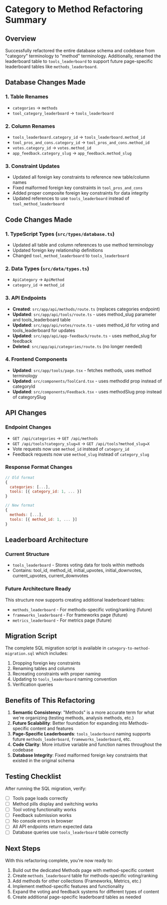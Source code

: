 # Category to Method Refactoring Summary

## Overview
Successfully refactored the entire database schema and codebase from "category" terminology to "method" terminology. Additionally, renamed the leaderboard table to `tools_leaderboard` to support future page-specific leaderboard tables like `methods_leaderboard`.

## Database Changes Made

### 1. Table Renames
- `categories` → `methods`
- `tool_category_leaderboard` → `tools_leaderboard`

### 2. Column Renames
- `tools_leaderboard.category_id` → `tools_leaderboard.method_id`
- `tool_pros_and_cons.category_id` → `tool_pros_and_cons.method_id`
- `votes.category_id` → `votes.method_id`
- `app_feedback.category_slug` → `app_feedback.method_slug`

### 3. Constraint Updates
- Updated all foreign key constraints to reference new table/column names
- Fixed malformed foreign key constraints in `tool_pros_and_cons`
- Added proper composite foreign key constraints for data integrity
- Updated references to use `tools_leaderboard` instead of `tool_method_leaderboard`

## Code Changes Made

### 1. TypeScript Types (`src/types/database.ts`)
- Updated all table and column references to use method terminology
- Updated foreign key relationship definitions
- Changed `tool_method_leaderboard` to `tools_leaderboard`

### 2. Data Types (`src/data/types.ts`)
- `ApiCategory` → `ApiMethod`
- `category_id` → `method_id`

### 3. API Endpoints
- **Created**: `src/app/api/methods/route.ts` (replaces categories endpoint)
- **Updated**: `src/app/api/tools/route.ts` - uses method_slug parameter and tools_leaderboard table
- **Updated**: `src/app/api/votes/route.ts` - uses method_id for voting and tools_leaderboard for updates
- **Updated**: `src/app/api/app-feedback/route.ts` - uses method_slug for feedback
- **Deleted**: `src/app/api/categories/route.ts` (no longer needed)

### 4. Frontend Components
- **Updated**: `src/app/tools/page.tsx` - fetches methods, uses method terminology
- **Updated**: `src/components/ToolCard.tsx` - uses methodId prop instead of categoryId
- **Updated**: `src/components/Feedback.tsx` - uses methodSlug prop instead of categorySlug

## API Changes

### Endpoint Changes
- `GET /api/categories` → `GET /api/methods`
- `GET /api/tools?category_slug=X` → `GET /api/tools?method_slug=X`
- Vote requests now use `method_id` instead of `category_id`
- Feedback requests now use `method_slug` instead of `category_slug`

### Response Format Changes
```javascript
// Old format
{
  categories: [...],
  tools: [{ category_id: 1, ... }]
}

// New format  
{
  methods: [...],
  tools: [{ method_id: 1, ... }]
}
```

## Leaderboard Architecture

### Current Structure
- `tools_leaderboard` - Stores voting data for tools within methods
- Contains: tool_id, method_id, initial_upvotes, initial_downvotes, current_upvotes, current_downvotes

### Future Architecture Ready
This structure now supports creating additional leaderboard tables:
- `methods_leaderboard` - For methods-specific voting/ranking (future)
- `frameworks_leaderboard` - For frameworks page (future)
- `metrics_leaderboard` - For metrics page (future)

## Migration Script
The complete SQL migration script is available in `category-to-method-migration.sql` which includes:
1. Dropping foreign key constraints
2. Renaming tables and columns
3. Recreating constraints with proper naming
4. Updating to `tools_leaderboard` naming convention
5. Verification queries

## Benefits of This Refactoring

1. **Semantic Consistency**: "Methods" is a more accurate term for what we're organizing (testing methods, analysis methods, etc.)
2. **Future Scalability**: Better foundation for expanding into Methods-specific content and features
3. **Page-Specific Leaderboards**: `tools_leaderboard` naming supports future `methods_leaderboard`, `frameworks_leaderboard`, etc.
4. **Code Clarity**: More intuitive variable and function names throughout the codebase
5. **Database Integrity**: Fixed malformed foreign key constraints that existed in the original schema

## Testing Checklist

After running the SQL migration, verify:
- [ ] Tools page loads correctly
- [ ] Method pills display and switching works
- [ ] Tool voting functionality works
- [ ] Feedback submission works  
- [ ] No console errors in browser
- [ ] All API endpoints return expected data
- [ ] Database queries use `tools_leaderboard` table correctly

## Next Steps

With this refactoring complete, you're now ready to:
1. Build out the dedicated Methods page with method-specific content
2. Create `methods_leaderboard` table for methods-specific voting/ranking
3. Add methods for other collections (Frameworks, Metrics, etc.)
4. Implement method-specific features and functionality
5. Expand the voting and feedback systems for different types of content
6. Create additional page-specific leaderboard tables as needed 
